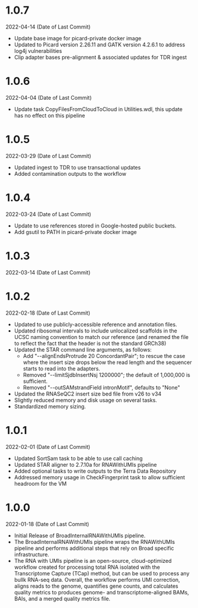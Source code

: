 # 1.0.7
2022-04-14 (Date of Last Commit)
* Update base image for picard-private docker image
* Updated to Picard version 2.26.11 and GATK version 4.2.6.1 to address log4j vulnerabilities
* Clip adapter bases pre-alignment & associated updates for TDR ingest

# 1.0.6
2022-04-04 (Date of Last Commit)

* Update task CopyFilesFromCloudToCloud in Utilities.wdl, this update has no effect on this pipeline

# 1.0.5
2022-03-29 (Date of Last Commit)

* Updated ingest to TDR to use transactional updates
* Added contamination outputs to the workflow

# 1.0.4
2022-03-24 (Date of Last Commit)

* Update to use references stored in Google-hosted public buckets.
* Add gsutil to PATH in picard-private docker image

# 1.0.3
2022-03-14 (Date of Last Commit)

# 1.0.2
2022-02-18 (Date of Last Commit)

* Updated to use publicly-accessible reference and annotation files.
* Updated ribosomal intervals to include unlocalized scaffolds in the UCSC naming convention to match our reference (and renamed the file to reflect the fact that the header is not the standard GRCh38)
* Updated the STAR command line arguments, as follows:
    * Add \"--alignEndsProtrude 20 ConcordantPair\"; to rescue the case where the insert size drops below the read length and the sequencer starts to read into the adapters.
    * Removed \"--limitSjdbInsertNsj 1200000\"; the default of 1,000,000 is sufficient.
    * Removed \"--outSAMstrandField intronMotif\", defaults to \"None\"
* Updated the RNASeQC2 insert size bed file from v26 to v34
* Slightly reduced memory and disk usage on several tasks.
* Standardized memory sizing.

# 1.0.1
2022-02-01 (Date of Last Commit)

* Updated SortSam task to be able to use call caching
* Updated STAR aligner to 2.7.10a for RNAWithUMIs pipeline
* Added optional tasks to write outputs to the Terra Data Repository
* Addressed memory usage in CheckFingerprint task to allow sufficient headroom for the VM

# 1.0.0
2022-01-18 (Date of Last Commit)

* Initial Release of BroadInternalRNAWithUMIs pipeline.
* The BroadInternalRNAWithUMIs pipeline wraps the RNAWithUMIs pipeline and performs additional steps that rely on Broad specific infrastructure.
* The RNA with UMIs pipeline is an open-source, cloud-optimized workflow created for processing total RNA isolated with the Transcriptome Capture (TCap) method, but can be used to process any bullk RNA-seq data. Overall, the workflow performs UMI correction, aligns reads to the genome, quantifies gene counts, and calculates quality metrics to produces genome- and transcriptome-aligned BAMs, BAIs, and a merged quality metrics file.